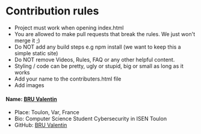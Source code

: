 # Contribution rules

- Project must work when opening index.html
- You are allowed to make pull requests that break the rules. We just won't merge it ;)
- Do NOT add any build steps e.g npm install (we want to keep this a simple static site)
- Do NOT remove Videos, Rules, FAQ or any other helpful content.
- Styling / code can be pretty, ugly or stupid, big or small as long as it works
- Add your name to the contributers.html file
- Add images

#### Name: [BRU Valentin](https://github.com/Dunateo)
- Place: Toulon, Var, France
- Bio: Computer Science Student Cybersecurity in ISEN Toulon
- GitHub: [BRU Valentin](https://github.com/Dunateo)
